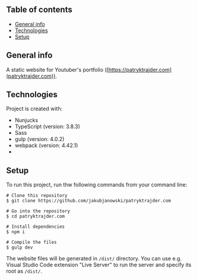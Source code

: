 ## Table of contents
* [General info](#general-info)
* [Technologies](#technologies)
* [Setup](#setup)

## General info
A static website for Youtuber's portfolio ([https://patryktrajder.com](patryktrajder.com)).

## Technologies
Project is created with:
- Nunjucks
- TypeScript (version: 3.8.3)
- Sass
- gulp (version: 4.0.2)
- webpack (version: 4.42.1)
- 

## Setup
To run this project, run thw following commands from your command line:

```
# Clone this repository
$ git clone https://github.com/jakubjanowski/patryktrajder.com

# Go into the repository
$ cd patryktrajder.com

# Install dependencies
$ npm i

# Compile the files
$ gulp dev
```

The website files will be generated in `/dist/` directory. You can use e.g. Visual Studio Code extension "Live Server" to run the server and specify its root as `/dist/`.
